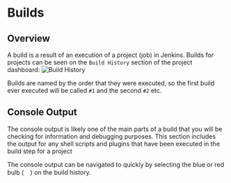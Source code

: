# Builds
## Overview
A build is a result of an execution of a project (job) in Jenkins.
Builds for projects can be seen on the `Build History` section of the project dashboard:
![Build History](https://lh3.googleusercontent.com/06Et4v1n-eC5_Dq67LiI-pct1crrXtrKypg6AyVgY_gkfoU3jWxxykNHOJNen6BTMwSZlu1GnhPUrrJYCBDQapCzrQScK4hcslMQ1GIH5c19Mz0d3At_BgIUdcysyxaOQos7AoUPyWGUqtxLi-BIZdaqdKMbXdkUqNDCW7y8I8cEwSfIMf_3_O0sMQUiCAq8J0vPxlPM9FNqtbl8h0BTeLBDHed5WrXiOOHq8lllflcD85rbI0xP5XA1dbHet_-QCIA3wE6p2f6XECtZfYUC7JcCEvBXleXQrT4Ijal_Efxfqw4n3v71OTd53Au6JGS8gkVKIghSBjAdH6mafTyRv7_b9i5CD6izk3Q6E3wzHgyGS8shRQPt1__YjsE9jnFoTTktwxui9h2_7jGn5RxBf1Oz-mnXJKkXAi3Y_GF5oErfp3-GBTtORZ1NZ6MfgB6c8dlCNUOg_rUKalQN3fk18XB2mqW_nHzujSxIv6GRmFuLJYJ8yCfQPJhDsxpOhjIt26tqqKqD5tW4ooiEGsk-xxyS1VDK-wi0-bFRubjlDP_5IPbEU-9sJEswE_XnOKMNk03xQT1TLl7iirpJrPr12KaoZqsgBqO3itSVLbu9eJRziYIHl5_Pfab9gDO2oApzHCbBjgWZ9OXO6LjJEio6BwL3KKyPWIrUn5Iw2R6kJorIgCOMMaPUpwAjCKxujK8XTwJxcELlNm7si6PHlowJ8juJjcTZIn4W_kRhmuP1YOppD_iO=w422-h189-no)

Builds are named by the order that they were executed, so the first build ever executed will be called `#1` and the second `#2` etc.

## Console Output
The console output is likely one of the main parts of a build that you will be checking for information and debugging purposes.
This section includes the output for any shell scripts and plugins that have been executed in the build step for a project

The console output can be navigated to quickly by selecting the blue or red bulb (<img height="15" src="https://lh3.googleusercontent.com/B5jJbglc5X61XbXAWK_puHwoxjVsVpcTTEToSTGRHN1W_qavtCcVSCYjwZ1k9KcAJb_28ZULWCxN6YhxgkS7B3pSC6XjxHlU2qAAaD2N6z40xjj91UrsNzC_K3qQfwuv6ZsjTA37BdXSE_FIvfjiYBtebgKuxa44MvUbqvN7A8fgbrEICgQhvWkcwb4gsMDq7EY52krPyxjbkkeZODDeJTtc27kon-ZXEfLke1ov57n5TbqedC0wa87xlFoVLw2avme3I2YNlCxfw5b5fJ-YJ_YN1QDOwpUFOMVh8tOxM6YBqtD-dVIMzGNvI3irTpFUrBXPSzCnd9WP4uNUR5v2B-5BIM1w6JdIPaObPmm89pXrqLy0UYsGctfUqd4Y6SN372rEv8ZiIVt8mYqZmg6d3D-MU3xMf32nSmR2UFkaG6IYwGT2w-y-zuLJU179iiHRsXF9NQzNL5cUfkjgWc1VL3s81wfZGBO81WwzAcXx1Tgiw4hLaGw9xUV2at0NZksfOJHdzOGqcIV5sEzFlL3sYU6xftnINZxUDR4vaPaF1xuegUZWHQxFg3bp5Sag7VQ-b2OqoO2j1I46f-ikzqkX4GzYvORjLgceAJ4mLuXURt9A5QdzrvdC7LBo43bwctj3UckEllx89iwcNTURkOE6a6DDcVXu7LRWt-tikGoKgE1lB0SyHlcF2teB9qhIawT7bguRn1fUckUAiDnF-eYa_Js1oCzNf2bRaeVIBrWlXCSvtZd2=w22-h20-no">) on the build history. 
